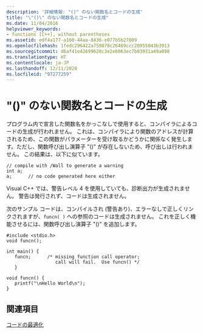 ```yaml
---
description: '詳細情報: "()" のない関数名とコードの生成'
title: "\"()\" のない関数名とコードの生成"
ms.date: 11/04/2016
helpviewer_keywords:
- functions [C++], without parentheses
ms.assetid: edf4a177-a160-44aa-8436-e077b5b27809
ms.openlocfilehash: 1fedc296422a759878c26469ccc20955043b3913
ms.sourcegitcommit: d6af41e42699628c3e2e6063ec7b03931a49a098
ms.translationtype: HT
ms.contentlocale: ja-JP
ms.lasthandoff: 12/11/2020
ms.locfileid: "97277259"
---
```

# <a name="using-function-name-without--produces-no-code"></a>"()" のない関数名とコードの生成

プログラム内で宣言した関数名をかっこなしで使用すると、コンパイラによるコードの生成が行われません。 これは、コンパイラにより関数のアドレスが計算されるため、この関数がパラメーターを受け取るかどうかに関係なく発生します。ただし、関数呼び出し演算子 "()" が存在しないため、呼び出しは行われません。 この結果は、以下に似ています。

```
// compile with /Wall to generate a warning
int a;
a;      // no code generated here either
```

Visual C++ では、警告レベル 4 を使用していても、診断出力が生成されません。 警告は発行されず、コードは生成されません。

次のサンプル コードは、コンパイルされ (警告あり)、エラーなしで正しくリンクされますが、`funcn( )` への参照のコードは生成されません。 これを正しく機能させるには、関数呼び出し演算子 "()" を追加します。

```
#include <stdio.h>
void funcn();

int main() {
   funcn;      /* missing function call operator;
                  call will fail.  Use funcn() */
   }

void funcn() {
   printf("\nHello World\n");
}
```

## <a name="see-also"></a>関連項目

[コードの最適化](optimizing-your-code.md)
